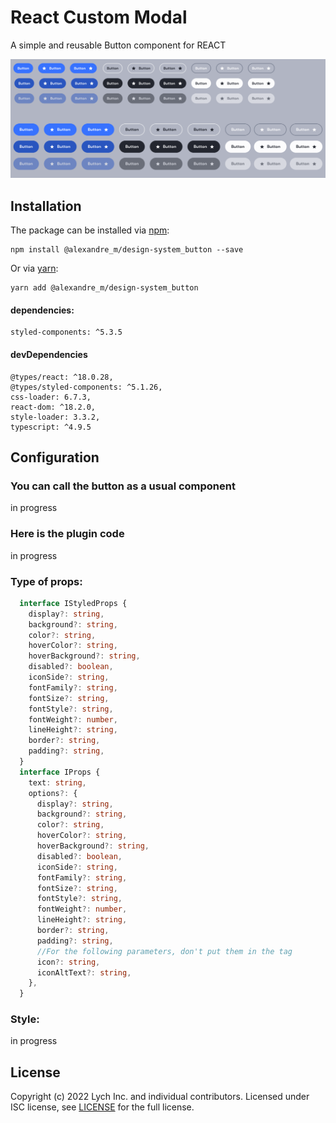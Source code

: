 # React Custom Modal

A simple and reusable Button component for REACT

![](https://raw.githubusercontent.com/Alex-mant/design-system/master/Button/src/assets/buttonModels.jpg?raw=true)

## Installation

The package can be installed via [npm](https://github.com/npm/cli):

```
npm install @alexandre_m/design-system_button --save
```

Or via [yarn](https://github.com/yarnpkg/yarn):

```
yarn add @alexandre_m/design-system_button
```
#### dependencies:
    styled-components: ^5.3.5
    
#### devDependencies
    @types/react: ^18.0.28,
    @types/styled-components: ^5.1.26,
    css-loader: 6.7.3,
    react-dom: ^18.2.0,
    style-loader: 3.3.2,
    typescript: ^4.9.5

## Configuration
### You can call the button as a usual component
in progress
### Here is the plugin code 
in progress

### Type of props: 
```ts
  interface IStyledProps {
    display?: string,
    background?: string,
    color?: string,
    hoverColor?: string,
    hoverBackground?: string, 
    disabled?: boolean,
    iconSide?: string,
    fontFamily?: string,
    fontSize?: string,
    fontStyle?: string,
    fontWeight?: number,
    lineHeight?: string,
    border?: string,
    padding?: string,
  }
  interface IProps {
    text: string,
    options?: {
      display?: string,
      background?: string,
      color?: string,
      hoverColor?: string,
      hoverBackground?: string, 
      disabled?: boolean,
      iconSide?: string,
      fontFamily?: string,
      fontSize?: string,
      fontStyle?: string,
      fontWeight?: number,
      lineHeight?: string,
      border?: string,
      padding?: string,
      //For the following parameters, don't put them in the tag
      icon?: string,
      iconAltText?: string,
    },
  }
```

### Style:
  in progress


## License

Copyright (c) 2022 Lych Inc. and individual contributors. Licensed under ISC license, see [LICENSE](LICENSE) for the full license.